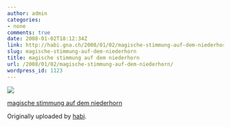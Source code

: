 ```yaml
---
author: admin
categories:
- none
comments: true
date: 2008-01-02T18:12:34Z
link: http://habi.gna.ch/2008/01/02/magische-stimmung-auf-dem-niederhorn/
slug: magische-stimmung-auf-dem-niederhorn
title: magische stimmung auf dem niederhorn
url: /2008/01/02/magische-stimmung-auf-dem-niederhorn/
wordpress_id: 1123
---
```


[![](http://farm3.static.flickr.com/2192/2158352291_9392e9d6e0_m.jpg)](http://www.flickr.com/photos/habi/2158352291/)
   

 
  [magische stimmung auf dem niederhorn](http://www.flickr.com/photos/habi/2158352291/)
    

  Originally uploaded by [habi](http://www.flickr.com/people/habi/).
 




  

